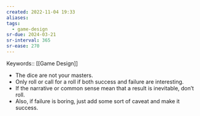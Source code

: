 ```yaml
---
created: 2022-11-04 19:33
aliases: 
tags:
  - game-design
sr-due: 2024-03-21
sr-interval: 365
sr-ease: 270
---
```

Keywords:: [[Game Design]]

- The dice are not your masters.
- Only roll or call for a roll if both success and failure are interesting.
- If the narrative or common sense mean that a result is inevitable, don’t roll.
- Also, if failure is boring, just add some sort of caveat and make it success.
